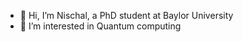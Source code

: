 - 👋 Hi, I’m Nischal, a PhD student at Baylor University
- 👀 I’m interested in Quantum computing


<!---
nischalgautambaylor/nischalgautambaylor is a ✨ special ✨ repository because its `README.md` (this file) appears on your GitHub profile.
You can click the Preview link to take a look at your changes.
--->
